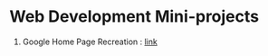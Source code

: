 # Web Development Mini-projects

1. Google Home Page Recreation : [link](https://eranda-ihalagedara.github.io/web-development-mini-projects/Google%20Home%20Page/index.html)

